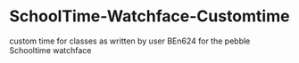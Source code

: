 # SchoolTime-Watchface-Customtime
custom time for classes as written by user BEn624 for the pebble Schooltime watchface
